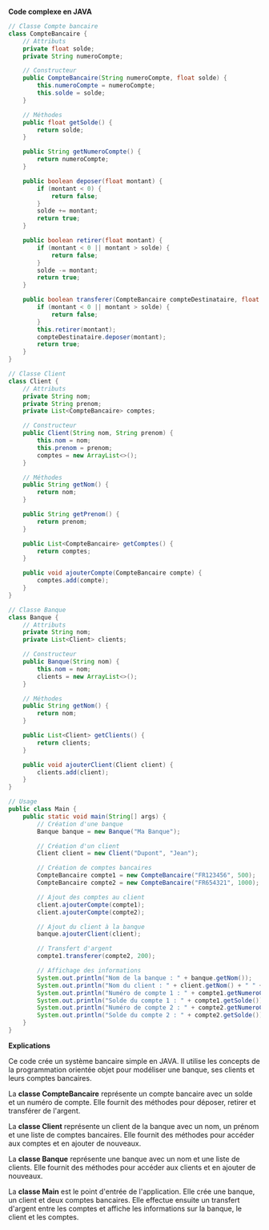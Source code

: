 **Code complexe en JAVA**

```java
// Classe Compte bancaire
class CompteBancaire {
    // Attributs
    private float solde;
    private String numeroCompte;

    // Constructeur
    public CompteBancaire(String numeroCompte, float solde) {
        this.numeroCompte = numeroCompte;
        this.solde = solde;
    }

    // Méthodes
    public float getSolde() {
        return solde;
    }

    public String getNumeroCompte() {
        return numeroCompte;
    }

    public boolean deposer(float montant) {
        if (montant < 0) {
            return false;
        }
        solde += montant;
        return true;
    }

    public boolean retirer(float montant) {
        if (montant < 0 || montant > solde) {
            return false;
        }
        solde -= montant;
        return true;
    }

    public boolean transferer(CompteBancaire compteDestinataire, float montant) {
        if (montant < 0 || montant > solde) {
            return false;
        }
        this.retirer(montant);
        compteDestinataire.deposer(montant);
        return true;
    }
}

// Classe Client
class Client {
    // Attributs
    private String nom;
    private String prenom;
    private List<CompteBancaire> comptes;

    // Constructeur
    public Client(String nom, String prenom) {
        this.nom = nom;
        this.prenom = prenom;
        comptes = new ArrayList<>();
    }

    // Méthodes
    public String getNom() {
        return nom;
    }

    public String getPrenom() {
        return prenom;
    }

    public List<CompteBancaire> getComptes() {
        return comptes;
    }

    public void ajouterCompte(CompteBancaire compte) {
        comptes.add(compte);
    }
}

// Classe Banque
class Banque {
    // Attributs
    private String nom;
    private List<Client> clients;

    // Constructeur
    public Banque(String nom) {
        this.nom = nom;
        clients = new ArrayList<>();
    }

    // Méthodes
    public String getNom() {
        return nom;
    }

    public List<Client> getClients() {
        return clients;
    }

    public void ajouterClient(Client client) {
        clients.add(client);
    }
}

// Usage
public class Main {
    public static void main(String[] args) {
        // Création d'une banque
        Banque banque = new Banque("Ma Banque");

        // Création d'un client
        Client client = new Client("Dupont", "Jean");

        // Création de comptes bancaires
        CompteBancaire compte1 = new CompteBancaire("FR123456", 500);
        CompteBancaire compte2 = new CompteBancaire("FR654321", 1000);

        // Ajout des comptes au client
        client.ajouterCompte(compte1);
        client.ajouterCompte(compte2);

        // Ajout du client à la banque
        banque.ajouterClient(client);

        // Transfert d'argent
        compte1.transferer(compte2, 200);

        // Affichage des informations
        System.out.println("Nom de la banque : " + banque.getNom());
        System.out.println("Nom du client : " + client.getNom() + " " + client.getPrenom());
        System.out.println("Numéro de compte 1 : " + compte1.getNumeroCompte());
        System.out.println("Solde du compte 1 : " + compte1.getSolde());
        System.out.println("Numéro de compte 2 : " + compte2.getNumeroCompte());
        System.out.println("Solde du compte 2 : " + compte2.getSolde());
    }
}
```

**Explications**

Ce code crée un système bancaire simple en JAVA. Il utilise les concepts de la programmation orientée objet pour modéliser une banque, ses clients et leurs comptes bancaires.

La **classe CompteBancaire** représente un compte bancaire avec un solde et un numéro de compte. Elle fournit des méthodes pour déposer, retirer et transférer de l'argent.

La **classe Client** représente un client de la banque avec un nom, un prénom et une liste de comptes bancaires. Elle fournit des méthodes pour accéder aux comptes et en ajouter de nouveaux.

La **classe Banque** représente une banque avec un nom et une liste de clients. Elle fournit des méthodes pour accéder aux clients et en ajouter de nouveaux.

La **classe Main** est le point d'entrée de l'application. Elle crée une banque, un client et deux comptes bancaires. Elle effectue ensuite un transfert d'argent entre les comptes et affiche les informations sur la banque, le client et les comptes.
